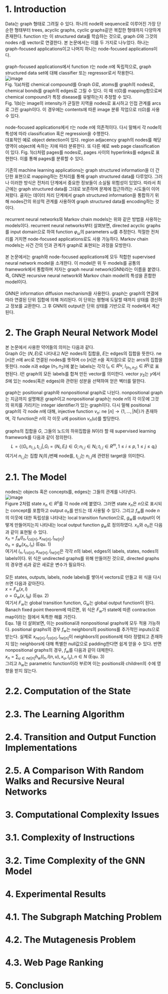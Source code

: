 # 1. Introduction

Data는 graph 형태로 그려질 수 있다. 하나의 node와 sequence로 이루어진 가장 단순한 형태부터 trees, acyclic graphs, cyclic graphs같은 복잡한 형태까지 다양하게 존재한다. function $\tau$는 이 structured data를 학습하는 것으로, graph $G$와 그것의 nodes $n$를 vector로 연결한다. 본 논문에서는 이를 두 가지로 나누었다. 하나는 graph-focused applications이고 나머지 하나는 node-focused applications이다. <br><br>
graph-focused applications에서 function $\tau$는 node $n$에 독립적으로, graph structured data set에 대해 classifier 또는 regressor로서 작용한다. <br>
![image](https://user-images.githubusercontent.com/110075956/227203532-26dd8526-94cc-487b-8990-eb02856d5e26.png)<br>
Fig. 1(a)처럼 chemical compound를 Graph $G$로, atoms를 graph의 nodes로, chemical bonds를 graph의 edges로 그릴 수 있다. 이 때 $\tau(G)$를 mapping함으로써 chemical compound가 특정 disease를 유발하는지 추정할 수 있다.<br> 
Fig. 1(b)는 image의 intensity가 균질한 지역을 nodes로 표시하고 인접 관계를 arcs로 그린 graph이다. 이 경우에는 contents에 따른 image 분류 작업으로 $\tau(G)$를 사용 수 있다.<br><br>
node-focused applications에서 $\tau$는 node $n$에 의존적이다. 다시 말해서 각 node의 특성에 따라 classification 혹은 regression을 수행한다.<br> 대표적인 예로 object detection이 있다. region adjacency graph의 nodes를 해당 영역이 object에 속하는 지에 따라 분류한다. 또 다른 예로 web page classification이 있다. Fig. 1(c)처럼 pages를 nodes로, pages 사이의 hyperlinks를 edges로 표현한다. 이를 통해 pages를 분류할 수 있다.<br><br>
기존의 machine learning applications는 graph structured information을 더 간단한 표현으로 mapping하는 전처리를 통해 graph structured data를 다루었다. 그러나 이러한 방식은 전처리 단계에서 중요한 정보들이 소실될 위험성이 있었다. 따라서 최근에는 graph structured data를 그대로 보존하며 문제에 접근하려는 시도들이 이어져왔다. 골자는 데이터 처리 단계에서 graph structured information을 통합하기 위해 nodes간의 위상적 관계를 사용하여 graph structured data를 encoding하는 것이다.<br><br>
recurrent neural networks와 Markov chain models는 위와 같은 방법을 사용하는 models이다. recurrent neural networks부터 살펴보면, directed acyclic graphs를 input domain으로 하여 function $\varphi_\omega$의 parameters $\omega$를 추정한다. 적절한 전처리를 거치면 node-focused applications로도 사용 가능하다. Markov chain models는 사건 간의 인과 관계가 graph로 표현되는 과정을 모방한다. <br><br>
본 논문에서는 graph와 node-focused applications에 모두 적합한 supervised neural network model을 소개한다. 이 model은 위 두 models를 공통의 framework에서 통합하며 저자는 graph neural network(GNN)라는 이름을 붙였다. 즉, GNN은 recursive neural network와 Markov chain model의 특성을 혼합한 model이다.<br><br>
GNN은 information diffusion mechanism을 사용한다. graph는 graph의 연결에 따라 연결된 단위 집합에 의해 처리된다. 이 단위는 평형에 도달할 때까지 상태를 갱신하고 정보를 교환한다. 그 후 GNN의 output은 단위 상태를 기반으로 각 node에서 계산된다.

# 2. The Graph Neural Network Model

본 논문에서 사용한 약어들의 의미는 다음과 같다. <br>
Graph $G$는 $(N, E)$로 나타내고 $N$은 nodes의 집합을, $E$는 edges의 집합을 뜻한다. ne $[n]$은 $n$에 arc로 연결된 nodes를 뜻하며 co $[n]$은 $n$을 꼭지점으로 갖는 arcs의 집합을 뜻한다. node $n$과 edge $(n_1, n_2)$에 붙는 labels는 각각 $l_n \in R^{l_N}$, $l_{(n_1, n_2)} \in R^{l_E}$로 표현된다. $l$은 graph의 모든 labels를 합쳐 만든 vector를 의미한다. vector $y_S$는 $y$에서 $S$에 있는 nodes(혹은 edges)와 관련된 성분을 선택하여 얻은 벡터를 말한다.<br><br>
graph는 positional graph와 nonpositional graph로 나뉜다. nonpositional graph는 지금까지 설명해온 graph이고 nonpositional graph는 node $n$의 각 이웃에 그것의 위치를 가리키는 integer identifier가 있는 graph이다. 다시 말해 positional graph의 각 node $n$에 대해, injective function $v_n$: ne $[n]\rightarrow \lbrace 1, \dots, \vert N \vert \rbrace$가 존재하며, 각 function은 $n$의 각 이웃 $u$에 position $v_n(u)$를 할당한다.<br><br>
graphs의 집합을 $G$, 그들의 노드의 하위집합을 $N$이라 할 때 supervised learning framework를 다음과 같이 정의한다.
$$L = \lbrace (G_i, n_{i,j}, t_{i,j}|, G_i = (N_i, E_i) \in G; n_{i,j} \in N_i; t_{i,j} \in R^m, 1 \leq i \leq p, 1 \leq j \leq q_i \rbrace$$
여기서 $n_{i,j}$는 집합 $N_i$의 $j$번째 node를, $t_{i,j}$는 $n_{i,j}$에 관련된 target을 의미한다. 

# 2.1. The Model

nodes는 objects 혹은 concepts를, edges는 그들의 관계를 나타낸다. <br>
![image](https://user-images.githubusercontent.com/110075956/227529079-bac4de56-7156-4bc6-ae77-06967d3b22a1.png)<br>
Figure 2처럼 state $x_n \in R^s$를 각 node $n$에 붙였다. 그러면 state $x_n$은 $n$으로 표시되는 concept를 포함하고 output $o_n$를 만드는 데 사용될 수 있다. 그리고 $f_w$를 node $n$의 이웃에 대한 독립성을 나타내는 local transition function으로, $g_w$를 output이 어떻게 만들어지는지 나타내는 local output function $g_w$로 정의하였다. $x_n$와 $o_n$은 다음과 같이 표현될 수 있다.<br>
$x_n = f_w(l_n, l_{co[n]}, x_{ne[n]}, l_{ne[n]})$<br>
$o_n = g_w(x_n, l_n)$ (Equ. 1)<br>
여기서 $l_n, l_{co[n]}, x_{ne[n]}, l_{ne[n]}$은 각각 $n$의 label, edges의 labels, states, nodes의 labels이다. 위 식은 undirected graphs를 위해 만들어진 것으로, directed graphs의 경우엔 $d_l$과 같은 새로운 변수가 필요하다. <br><br>
모든 states, outputs, labels, node labels를 쌓아서 vectors로 만들고 위 식을 다시 쓰면 다음과 같아진다.<br>
$x = F_w(x, l)$<br>
$o = G_w(x, l_N)$ (Equ. 2)<br>
여기서 $F_w$는 global transition function, $G_w$는 global output function이 된다. Banach fixed point theorem에 따르면, 위 식은 $F_w$가 state에 따른 contraction map이라는 점에서 독특한 해를 가진다.<br>
Equ. 1을 더 살펴보면, 이는 positional과 nonpositional graphs에 모두 적용 가능하다. positional graphs의 경우 $f_w$는 neighbors의 positions를 추가적인 inputs으로 받는다. 실제로 $x_{ne[n]}, l_{co[n]}, l_{ne[n]}$이 neighbors의 positions에 따라 정렬되고 존재하지 않는 neighbors에 대해 특별한 null값으로 padding한다면 쉽게 얻을 수 있다. 반면 nonpositional graphs의 경우, $f_w$를 다음과 같이 대체한다.<br>
$x_n = \sum_{u \in ne[n]} h_w(l_n, l(n,u), x_u, l_u),    n \in N$ (Equ. 3)<br>
그리고 $h_w$는 parametric function이라 부르며 이는 positions와 children의 수에 영향을 받지 않는다. 

# 2.2. Computation of the State

# 2.3. The Learning Algorithm

# 2.4. Transition and Output Function Implementations

# 2.5. A Comparison With Random Walks and Recursive Neural Networks

# 3. Computational Complexity Issues

# 3.1. Complexity of Instructions

# 3.2. Time Complexity of the GNN Model

# 4. Experimental Results

# 4.1. The Subgraph Matching Problem

# 4.2. The Mutagenesis Problem

# 4.3. Web Page Ranking

# 5. Conclusion
